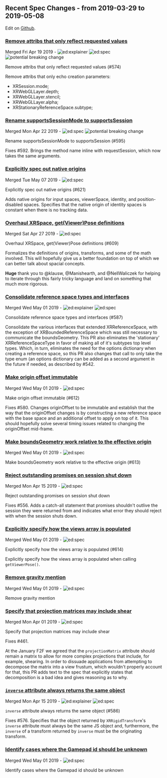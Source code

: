 ## Recent Spec Changes - from 2019-03-29 to 2019-05-08

Edit on [Github](https://github.com/immersive-web/administrivia/blob/master/newsletter/2019-03-29-to-2019-05-08-Recent_Spec_Changes.md).
### [Remove attribs that only reflect requested values](https://github.com/immersive-web/webxr/pull/574)

Merged Fri Apr 19 2019 - ![ed:explainer](/svg/?text=ed%3Aexplainer&bgcolor=875fb7) ![ed:spec](/svg/?text=ed%3Aspec&bgcolor=875fb7) ![potential breaking change](/svg/?text=potential%20breaking%20change&bgcolor=d32a6b)

Remove attribs that only reflect requested values (#574)

Remove attribs that only echo creation parameters:

 - XRSession.mode;
 - XRWebGLLayer.depth;
 - XRWebGLLayer.stencil;
 - XRWebGLLayer.alpha;
 - XRStationaryReferenceSpace.subtype;



### [Rename supportsSessionMode to supportsSession](https://github.com/immersive-web/webxr/pull/595)

Merged Mon Apr 22 2019 - ![ed:spec](/svg/?text=ed%3Aspec&bgcolor=875fb7) ![potential breaking change](/svg/?text=potential%20breaking%20change&bgcolor=d32a6b)

Rename supportsSessionMode to supportsSession (#595)

Fixes #592. Brings the method name inline with requestSession, which now takes the
same arguments.



### [Explicitly spec out native origins](https://github.com/immersive-web/webxr/pull/621)

Merged Tue May 07 2019 - ![ed:spec](/svg/?text=ed%3Aspec&bgcolor=875fb7)

Explicitly spec out native origins (#621)

Adds native origins for input spaces, viewerSpace, identity, and position-disabled spaces. Specifies that the native origin of identity spaces is constant when there is no tracking data.



### [Overhaul XRSpace, get(Viewer)Pose definitions](https://github.com/immersive-web/webxr/pull/609)

Merged Sat Apr 27 2019 - ![ed:spec](/svg/?text=ed%3Aspec&bgcolor=875fb7)

Overhaul XRSpace, get(Viewer)Pose definitions (#609)

Formalizes the definitions of origins, transforms, and some of the math
involved. This will hopefully give us a better foundation on top of which
we can better talk about spacial concepts.

**Huge** thank you to @klausw, @Manishearth, and @NellWaliczek
for helping to iterate through this fairly tricky language and land on
something that much more rigorous.



### [Consolidate reference space types and interfaces](https://github.com/immersive-web/webxr/pull/587)

Merged Wed May 01 2019 - ![ed:explainer](/svg/?text=ed%3Aexplainer&bgcolor=875fb7) ![ed:spec](/svg/?text=ed%3Aspec&bgcolor=875fb7)

Consolidate reference space types and interfaces (#587)

Consolidate the various interfaces that extended XRReferenceSpace, with the exception of XRBoundedReferenceSpace which was still necessary to communicate the boundsGeometry. This PR also eliminates the 'stationary' XRReferenceSpaceType in favor of making all of it's subtypes top level types. Which, in turn, eliminates the need for the options dictionary when creating a reference space, so this PR also changes that call to only take the type enum (an options dictionary can be added as a second argument in the future if needed, as described by #542.



### [Make origin offset immutable](https://github.com/immersive-web/webxr/pull/612)

Merged Wed May 01 2019 - ![ed:spec](/svg/?text=ed%3Aspec&bgcolor=875fb7)

Make origin offset immutable (#612)

Fixes #580. Changes originOffset to be immutable and establish that the
way that the originOffset changes is by constructing a new reference
space with the base space and an additional offset to apply on top of
it. This should hopefully solve several timing issues related to
changing the originOffset mid-frame.



### [Make boundsGeometry work relative to the effective origin](https://github.com/immersive-web/webxr/pull/613)

Merged Wed May 01 2019 - ![ed:spec](/svg/?text=ed%3Aspec&bgcolor=875fb7)

Make boundsGeometry work relative to the effective origin (#613)



### [Reject outstanding promises on session shut down](https://github.com/immersive-web/webxr/pull/585)

Merged Mon Apr 15 2019 - ![ed:spec](/svg/?text=ed%3Aspec&bgcolor=875fb7)

Reject outstanding promises on session shut down

Fixes #556. Adds a catch-all statement that promises shouldn't outlive
the session they were returned from and indicates what error they should
reject with when the session shuts down.



### [Explicitly specify how the views array is populated](https://github.com/immersive-web/webxr/pull/614)

Merged Wed May 01 2019 - ![ed:spec](/svg/?text=ed%3Aspec&bgcolor=875fb7)

Explicitly specify how the views array is populated (#614)

Explicitly specify how the views array is populated when calling `getViewerPose()`.



### [Remove gravity mention](https://github.com/immersive-web/webxr/pull/616)

Merged Wed May 01 2019 - ![ed:spec](/svg/?text=ed%3Aspec&bgcolor=875fb7)

Remove gravity mention



### [Specify that projection matrices may include shear](https://github.com/immersive-web/webxr/pull/575)

Merged Mon Apr 01 2019 - ![ed:spec](/svg/?text=ed%3Aspec&bgcolor=875fb7)

Specify that projection matrices may include shear

Fixes #461.

At the January F2F we agreed that the `projectionMatrix` attribute
should remain a matrix to allow for more complex projections that
include, for example, shearing. In order to dissuade applications from
attempting to decompose the matrix into a view frustum, which wouldn't
properly account for that, this PR adds text to the spec that explicitly
states that decomposition is a bad idea and gives reasoning as to why.



### [`inverse` attribute always returns the same object](https://github.com/immersive-web/webxr/pull/586)

Merged Mon Apr 15 2019 - ![ed:explainer](/svg/?text=ed%3Aexplainer&bgcolor=875fb7) ![ed:spec](/svg/?text=ed%3Aspec&bgcolor=875fb7)

`inverse` attribute always returns the same object (#586)

Fixes #576. Specifies that the object returned by `XRRigidTransform`'s
`inverse` attribute must always be the same JS object and, furthermore,
the `inverse` of a transform returned by `inverse` must be the
originating transform.



### [Identify cases where the Gamepad id should be unknown](https://github.com/immersive-web/webxr/pull/615)

Merged Wed May 01 2019 - ![ed:spec](/svg/?text=ed%3Aspec&bgcolor=875fb7)

Identify cases where the Gamepad id should be unknown


